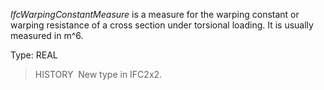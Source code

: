 _IfcWarpingConstantMeasure_ is a measure for the warping constant or warping resistance of a cross section under torsional loading. It is usually measured in m\^6.

Type: REAL

> HISTORY&nbsp; New type in IFC2x2.
